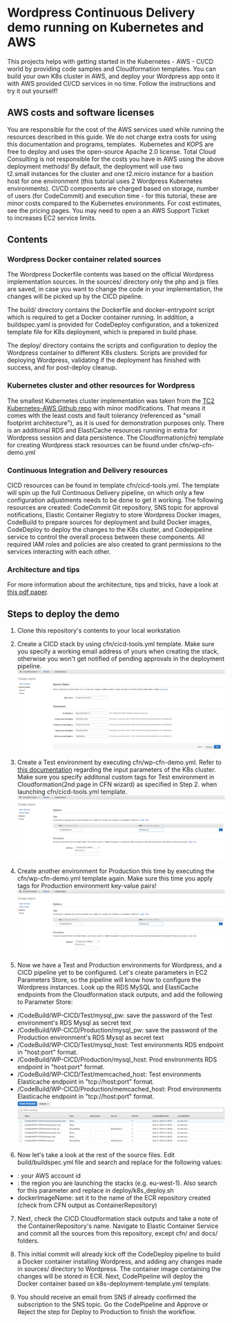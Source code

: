 # Wordpress Continuous Delivery demo running on Kubernetes and AWS

This projects helps with getting started in the Kubernetes - AWS - CI/CD world by providing code samples and Cloudformation templates. You can build your own K8s cluster in AWS, and deploy your Wordpress app onto it with AWS provided CI/CD services in no time. Follow the instructions and try it out yourself!

## AWS costs and software licenses

You are responsible for the cost of the AWS services used while running the resources described in this guide. We do not charge extra costs for using this documentation and programs, templates.  Kubernetes and KOPS are free to deploy and uses the open-source Apache 2.0 license. Total Cloud Consulting is not responsible for the costs you have in AWS using the above deployment methods! By default, the deployment will use two t2.small instances for the cluster and one t2.micro instance for a bastion host for one environment (this tutorial uses 2 Wordpress Kubernetes environments). CI/CD components are charged based on storage, number of users (for CodeCommit) and execution time - for this tutorial, these are minor costs compared to the Kubernetes environments. For cost estimates, see the pricing pages. You may need to open a an AWS Support Ticket to increases EC2 service limits.

## Contents

### Wordpress Docker container related sources

The Wordpress Dockerfile contents was based on the official Wordpress implementation sources. In the sources/ directory only the php and js files are saved, in case you want to change the code in your implementation, the changes will be picked up by the CICD pipeline.

The build/ directory contains the Dockerfile and docker-entrypoint script which is required to get a Docker container running. In addition, a buildspec.yaml is provided for CodeDeploy configuration, and a tokenized template file for K8s deployment, which is prepared in build phase.

The deploy/ directory contains the scripts and configuration to deploy the Wordpress container to different K8s clusters. Scripts are provided for deploying Wordpress, validating if the deployment has finished with success, and for post-deploy cleanup.

### Kubernetes cluster and other resources for Wordpress

The smallest Kubernetes cluster implementation was taken from the [TC2 Kubernetes-AWS Github repo](https://github.com/totalcloudconsulting/kubernetes-aws)  with minor modifications. That means it comes with the least costs and fault tolerancy (referenced as "small footprint architecture"), as it is used for demonstration purposes only. There is an additional RDS and ElastiCache resources running in extra for Wordpress session and data persistence. The Cloudformation(cfn) template for creating Wordpress stack resources can be found under cfn/wp-cfn-demo.yml

### Continuous Integration and Delivery resources

CICD resources can be found in template cfn/cicd-tools.yml. The template will spin up the full Continuous Delivery pipeline, on which only a few configuration adjustments needs to be done to get it working. The following resources are created: CodeCommit Git repository, SNS topic for approval notifications, Elastic Container Registry to store Wordpress Docker images, CodeBuild to prepare sources for deployment and build Docker images, CodeDeploy to deploy the changes to the K8s cluster, and Codepipeline service to control the overall process between these components. All required IAM roles and policies are also created to grant permissions to the services interacting with each other.

### Architecture and tips

For more information about the architecture, tips and tricks, have a look at [this pdf paper](docs/architecture-and-tips.pdf).

## Steps to deploy the demo

1. Clone this repository's contents to your local workstation

2. Create a CICD stack by using cfn/cicd-tools.yml template. Make sure you specify a working email address of yours when creating the stack, otherwise you won't get notified of pending approvals in the deployment pipeline.
![CI/CD CFN template](docs/img/cicd-cfn.png)

3. Create a Test environment by executing cfn/wp-cfn-demo.yml. Refer to [this documentation](https://github.com/totalcloudconsulting/kubernetes-aws/blob/master/docs/TC2_Abstratct_production_grade_Kubernetes_deployment_on_AWS.pdf) regarding the input parameters of the K8s cluster. Make sure you specify additonal custom tags for Test environment in Cloudformation(2nd page in CFN wizard) as specified in Step 2. when launching cfn/cicd-tools.yml template.
![CI/CD CFN template](docs/img/cfn-test-tagging.png)

4. Create another environment for Production this time by executing the cfn/wp-cfn-demo.yml template again. Make sure this time you apply tags for Production environment key-value pairs!
![CI/CD CFN template](docs/img/cfn-test-tagging.png)

5. Now we have a Test and Production environments for Wordpress, and a CICD pipeline yet to be configured. Let's create parameters in EC2 Parameters Store, so the pipeline will know how to configure the Wordpress instances. Look up the RDS MySQL and ElastiCache endpoints from the Cloudformation stack outputs, and add the following to Parameter Store:
  * /CodeBuild/WP-CICD/Test/mysql_pw: save the password of the Test environment's RDS Mysql as secret text
  * /CodeBuild/WP-CICD/Production/mysql_pw: save the password of the Production environment's RDS Mysql as secret text
  * /CodeBuild/WP-CICD/Test/mysql_host: Test environments RDS endpoint in "host:port" format.
  * /CodeBuild/WP-CICD/Production/mysql_host: Prod environments RDS endpoint in "host:port" format.
  * /CodeBuild/WP-CICD/Test/memcached_host: Test environments Elasticache endpoint in "tcp://host:port" format.
  * /CodeBuild/WP-CICD/Production/memcached_host: Prod environments Elasticache endpoint in "tcp://host:port" format.
![CI/CD CFN template](docs/img/parameter-store.png)


6. Now let's take a look at the rest of the source files. Edit build/buildspec.yml file and search and replace for the following values:
  * <accountid>: your AWS account id
  * <region>: the region you are launching the stacks (e.g. eu-west-1). Also search for this parameter and replace in deploy/k8s_deploy.sh
  * dockerImageName: set it to the name of the ECR repository created (check from CFN output as ContainerRepository)

7. Next, check the CICD Cloudformation stack outputs and take a note of the ContainerRepository's name. Navigate to Elastic Container Service and commit all the sources from this repository, except cfn/ and docs/ folders.

8. This initial commit will already kick off the CodeDeploy pipeline to build a Docker container installing Wordpress, and adding any changes made in sources/ directory to Wordpress. The  container image containing the changes will be stored in ECR. Next, CodePipeline will deploy the Docker container based on k8s-deployment-template.yml template.

9. You should receive an email from SNS if already confirmed the subscription to the SNS topic. Go the CodePipeline and Approve or Reject the step for Deploy to Production to finish the workflow.
